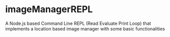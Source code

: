 # imageManagerREPL
A Node.js based Command Line REPL (Read Evaluate Print Loop) that implements a location based image manager with some basic functionalities
